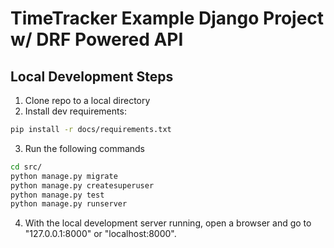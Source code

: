 # TimeTracker Example Django Project w/ DRF Powered API

## Local Development Steps
1. Clone repo to a local directory
2. Install dev requirements:
```bash
pip install -r docs/requirements.txt 
```
3. Run the following commands
```bash
cd src/
python manage.py migrate
python manage.py createsuperuser
python manage.py test
python manage.py runserver
```
4. With the local development server running, open a browser and go to "127.0.0.1:8000" or "localhost:8000".
